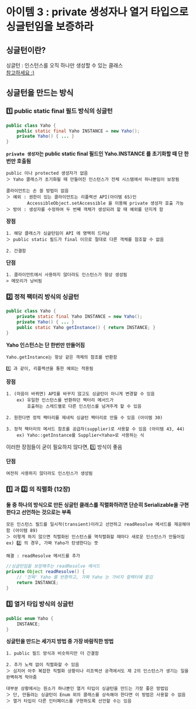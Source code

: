 # 아이템 3 : private 생성자나 열거 타입으로 싱글턴임을 보증하라

## 싱글턴이란?

싱글턴 : 인스턴스를 오직 하나만 생성할 수 있는 클래스  
[참고하세요 :)](https://github.com/pup-paw/TIL/blob/main/woowacourse/LV1/singleton.md)

## 싱글턴을 만드는 방식

### 1️⃣ public static final 필드 방식의 싱글턴

```JAVA
public class Yaho {
	public static final Yaho INSTANCE = new Yaho();
	private Yaho() { ... }
}
```

**`private 생성자`는 public static final 필드인 Yaho.INSTANCE 를 초기화할 때 단 한번만 호출됨**

    public 이나 protected 생성자가 없음
    ＞ Yaho 클래스가 초기화될 때 만들어진 인스턴스가 전체 시스템에서 하나뿐임이 보장됨

    클라이언트는 손 쓸 방법이 없음
    ＞ 예외 : 권한이 있는 클라이언트는 리플렉션 API(아이템 65)인
            AccessibleObject.setAccessible 을 이용해 private 생성자 호출 가능
    ＞ 방어 : 생성자를 수정하여 두 번째 객체가 생성되려 할 때 예외를 던지게 함

**장점**

    1. 해당 클래스가 싱글턴임이 API 에 명백히 드러남
    ＞ public static 필드가 final 이므로 절대로 다른 객체를 참조할 수 없음

    2. 간결함

**단점**

    1. 클라이언트에서 사용하지 않더라도 인스턴스가 항상 생성됨
    > 메모리가 낭비됨

### 2️⃣ 정적 팩터리 방식의 싱글턴

```JAVA
public class Yaho {
	private static final Yaho INSTANCE = new Yaho();
	private Yaho() { ... }
	public static Yaho getInstance() { return INSTANCE; }
}
```

**Yaho 인스턴스는 단 한번만 만들어짐**

    Yaho.getInstance는 항상 같은 객체의 참조를 반환함

    1️⃣ 과 같이, 리플렉션을 통한 예외는 적용됨

**장점**

    1. (마음이 바뀌면) API를 바꾸지 않고도 싱글턴이 아니게 변경할 수 있음
        ex) 유일한 인스턴스를 반환하던 팩터리 메서드가
            호출하는 스레드별로 다른 인스턴스를 넘겨주게 할 수 있음

    2. 원한다면 정적 팩터리를 제네릭 싱글턴 팩터리로 만들 수 있음 (아이템 30)

    3. 정적 팩터리의 메서드 참조를 공급자(supplier)로 사용할 수 있음 (아이템 43, 44)
        ex) Yaho::getInstance를 Supplier<Yaho>로 사용하는 식

이러한 장점들이 굳이 필요하지 않다면, 1️⃣ 방식이 좋음

**단점**

    여전히 사용하지 않더라도 인스턴스가 생성됨

### 1️⃣ 과 2️⃣ 의 직렬화 (12장)

**둘 중 하나의 방식으로 만든 싱글턴 클래스를 직렬화하려면 단순히 Serializable을 구현한다고 선언하는 것으로는 부족**

    모든 인스턴스 필드를 일시적(transient)이라고 선언하고 readResolve 메서드를 제공해야 함 (아이템 89)
    ＞ 이렇게 하지 않으면 직렬화된 인스턴스를 역직렬화할 때마다 새로운 인스턴스가 만들어짐
    ex) 2️⃣ 의 경우, 가짜 Yaho가 탄생한다는 뜻

    해결 : readResolve 메서드를 추가

```JAVA
//싱글턴임을 보장해주는 readResolve 메서드
private Object readResolve() {
	// '진짜' Yaho 를 반환하고, 가짜 Yaho 는 가비지 컬렉터에 맡김
	return INSTANCE;
}
```

### 3️⃣ 열거 타입 방식의 싱글턴

```JAVA
public enum Yaho {
	INSTANCE;
}
```

**싱글턴을 만드는 세가지 방법 중 가장 바람직한 방법**

    1. public 필드 방식과 비슷하지만 더 간결함

    2. 추가 노력 없이 직렬화할 수 있음
    ＞ 심지어 아주 복잡한 직렬화 상황이나 리프렉션 공격에서도 제 2의 인스턴스가 생기는 일을 완벽하게 막아줌

    대부분 상황에서는 원소가 하나뿐인 열거 타입이 싱글턴을 만드는 가장 좋은 방법임
    ＞ 단, 만들려는 싱글턴이 Enum 외의 클래스를 상속해야 한다면 이 방법은 사용할 수 없음
    ＞ 열거 타입이 다른 인터페이스를 구현하도록 선언할 수는 있음
